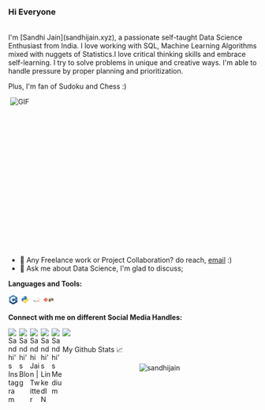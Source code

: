  ### Hi Everyone
 
<br />
I'm [Sandhi Jain](sandhijain.xyz), a passionate self-taught Data Science Enthusiast from India. I love working with SQL, Machine Learning Algorithms mixed with nuggets of Statistics.I love critical thinking skills and embrace self-learning. I try to solve problems in unique and creative ways. I'm able to handle pressure by proper planning and prioritization.

 Plus, I'm fan of Sudoku and Chess :)



  <img align="right" alt="GIF" src="https://media1.tenor.com/images/5a162e4c46744a8c1f77f29c3886b4fd/tenor.gif?itemid=13593615" width="500" height="320" />
  
- 💼 Any Freelance work or Project Collaboration? do reach, [email](mailto:sandhijain24.tundla@gmail.com) :)
- 💬 Ask me about Data Science, I'm glad to discuss;

**Languages and Tools:**  
 
<code><img height="20" src="https://raw.githubusercontent.com/github/explore/80688e429a7d4ef2fca1e82350fe8e3517d3494d/topics/cpp/cpp.png"></code>
<code><img height="20" src="https://raw.githubusercontent.com/github/explore/80688e429a7d4ef2fca1e82350fe8e3517d3494d/topics/python/python.png"></code>
<code><img height="20" src="https://raw.githubusercontent.com/github/explore/80688e429a7d4ef2fca1e82350fe8e3517d3494d/topics/mysql/mysql.png"></code>
<code><img height="20" src="https://raw.githubusercontent.com/github/explore/80688e429a7d4ef2fca1e82350fe8e3517d3494d/topics/git/git.png"></code>
 

**Connect with me on different Social Media Handles:**  
 
<a href="https://www.instagram.com/sandhijain24/">
  <img align="left" alt="Sandhi's Instagram" width="22px" src="https://raw.githubusercontent.com/hussainweb/hussainweb/main/icons/instagram.png" />
</a>
<a href="https://sandhijain.hashnode.dev/">
  <img align="left" alt="Sandhi's Blog" width="22px" src="https://nodesk.co/remote-companies/assets/logos/hashnode.ce05a1bf065a2760002b1e035284f88b06287188e63d5847eff511a20d7a7eaf.jpg" />
</a>
<a href="https://twitter.com/24_dataphile">
  <img align="left" alt="Sandhi Jain | Twitter" width="22px" src="https://raw.githubusercontent.com/peterthehan/peterthehan/master/assets/twitter.svg" />
</a>
<a href="https://www.linkedin.com/in/sandhijain/">
  <img align="left" alt="Sandhi's LinkedIN" width="22px" src="https://raw.githubusercontent.com/peterthehan/peterthehan/master/assets/linkedin.svg" />
</a>

<a href ="https://medium.com/@sandhijain24">
<img align="left" alt="Sandhi's Medium" width="22px" src="https://www.graphicdesignforum.com/uploads/default/original/2X/0/0e58f26a6dd982e7f04d1286defd4320e6d6153b.jpeg" />
</a>

 
![](https://visitor-badge.glitch.me/badge?page_id=sandhijain.sandhijain)
 
 
 <p>  
 </p>

 
My Github Stats 📈
<p align="center"> <img src="https://github-readme-stats.vercel.app/api?username=sandhijain&show_icons=true&theme=gotham" alt="sandhijain" />




